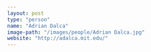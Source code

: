 ```yaml
---
layout: post
type: "person"
name: "Adrian Dalca"
image-path: "/images/people/Adrian Dalca.jpg"
website: "http://adalca.mit.edu/"
---
```

